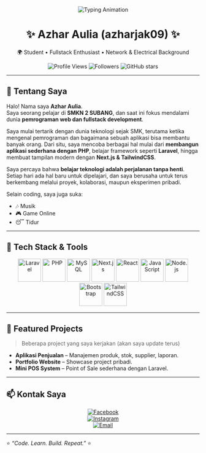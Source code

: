 <div align="center">

<img src="https://readme-typing-svg.herokuapp.com?font=Poppins&weight=600&size=28&duration=3000&pause=1000&color=00C4FF&center=true&vCenter=true&width=760&lines=Hello+👋,+I'm+Azhar+Aulia;Laravel+%7C+PHP+%7C+MySQL+%7C+Next.js;Welcome+to+My+GitHub+Profile!+🚀" alt="Typing Animation" />

# ✨ Azhar Aulia (azharjak09) ✨
🌍 Student • Fullstack Enthusiast • Network & Electrical Background

![Profile Views](https://komarev.com/ghpvc/?username=azharjak09&color=blueviolet&style=flat-square)
![Followers](https://img.shields.io/github/followers/azharjak09?style=social)
![GitHub stars](https://img.shields.io/github/stars/azharjak09?style=social)

</div>

---

## 🙋 Tentang Saya
Halo! Nama saya **Azhar Aulia**.  
Saya seorang pelajar di **SMKN 2 SUBANG**, dan saat ini fokus mendalami dunia **pemrograman web dan fullstack development**.  

Saya mulai tertarik dengan dunia teknologi sejak SMK, terutama ketika mengenal pemrograman dan bagaimana sebuah aplikasi bisa membantu banyak orang. Dari situ, saya mencoba berbagai hal mulai dari **membangun aplikasi sederhana dengan PHP**, belajar framework seperti **Laravel**, hingga membuat tampilan modern dengan **Next.js & TailwindCSS**.  

Saya percaya bahwa **belajar teknologi adalah perjalanan tanpa henti**. Setiap hari ada hal baru untuk dipelajari, dan saya berusaha untuk terus berkembang melalui proyek, kolaborasi, maupun eksperimen pribadi.  

Selain coding, saya juga suka:  
- 🎶 Musik  
- 🎮 Game Online  
- 😴 Tidur  

---

## 🧰 Tech Stack & Tools
<div align="center">

<img src="https://cdn.jsdelivr.net/gh/devicons/devicon/icons/laravel/laravel-plain-wordmark.svg" height="60" alt="Laravel" /> 
<img src="https://cdn.jsdelivr.net/gh/devicons/devicon/icons/php/php-original.svg" height="60" alt="PHP" /> 
<img src="https://cdn.jsdelivr.net/gh/devicons/devicon/icons/mysql/mysql-original-wordmark.svg" height="60" alt="MySQL" /> 
<img src="https://cdn.jsdelivr.net/gh/devicons/devicon/icons/nextjs/nextjs-original.svg" height="60" alt="Next.js" /> 
<img src="https://cdn.jsdelivr.net/gh/devicons/devicon/icons/react/react-original.svg" height="60" alt="React" /> 
<img src="https://cdn.jsdelivr.net/gh/devicons/devicon/icons/javascript/javascript-original.svg" height="60" alt="JavaScript" /> 
<img src="https://cdn.jsdelivr.net/gh/devicons/devicon/icons/nodejs/nodejs-original.svg" height="60" alt="Node.js" /> 
<img src="https://cdn.jsdelivr.net/gh/devicons/devicon/icons/bootstrap/bootstrap-original.svg" height="60" alt="Bootstrap" /> 
<img src="https://cdn.jsdelivr.net/gh/devicons/devicon/icons/tailwindcss/tailwindcss-plain.svg" height="60" alt="TailwindCSS" /> 

</div>

---

## 📌 Featured Projects
> Beberapa project yang saya kerjakan (akan saya update terus)

- **Aplikasi Penjualan** – Manajemen produk, stok, supplier, laporan.  
- **Portfolio Website** – Showcase project pribadi.  
- **Mini POS System** – Point of Sale sederhana dengan Laravel.  

---

## 📫 Kontak Saya
<div align="center">

[![Facebook](https://img.shields.io/badge/Facebook-1877F2?logo=facebook&logoColor=white&style=for-the-badge)](https://www.facebook.com/profile.php?id=100036108545089)  
[![Instagram](https://img.shields.io/badge/Instagram-E4405F?logo=instagram&logoColor=white&style=for-the-badge)](https://instagram.com/azharjak09)  
[![Email](https://img.shields.io/badge/Email-azharjack28@gmail.com-D14836?logo=gmail&logoColor=white&style=for-the-badge)](mailto:azharjack28@gmail.com)  

</div>

---

⭐ *“Code. Learn. Build. Repeat.”* ⭐
